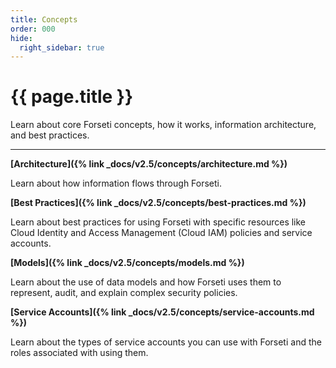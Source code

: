 ```yaml
---
title: Concepts
order: 000
hide:
  right_sidebar: true
---
```


# {{ page.title }}

Learn about core Forseti concepts, how it works, information architecture, and best practices.

---

**[Architecture]({% link _docs/v2.5/concepts/architecture.md %})**

Learn about how information flows through Forseti.

**[Best Practices]({% link _docs/v2.5/concepts/best-practices.md %})**

Learn about best practices for using Forseti with specific resources like Cloud Identity and
Access Management (Cloud IAM) policies and service accounts.

**[Models]({% link _docs/v2.5/concepts/models.md %})**

Learn about the use of data models and how Forseti uses them to represent, audit, and explain
complex security policies.

**[Service Accounts]({% link _docs/v2.5/concepts/service-accounts.md %})**

Learn about the types of service accounts you can use with Forseti and the roles associated with
using them.
